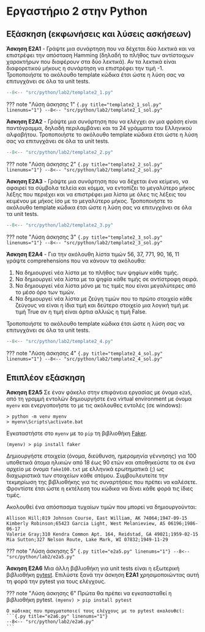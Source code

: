 # Εργαστήριο 2 στην Python

## Εξάσκηση (εκφωνήσεις και λύσεις ασκήσεων)

**Άσκηση E2A1** - Γράψτε μια συνάρτηση που να δέχεται δύο λεκτικά και να επιστρέφει την απόσταση Hamming (δηλαδή το πλήθος των αντίστοιχων χαρακτήρων που διαφέρουν στα δύο λεκτικά). Αν τα λεκτικά είναι διαφορετικού μήκους η συνάρτηση να επιστρέφει την τιμή -1. Τροποποιήστε το ακόλουθο template κώδικα έτσι ώστε η λύση σας να επιτυγχάνει σε όλα τα unit tests.

```{.py title="template2_1.py" linenums="1"}
--8<-- "src/python/lab2/template2_1.py"
```

??? note "Λύση άσκησης 1"
    ```{.py title="template2_1_sol.py" linenums="1"}
    --8<-- "src/python/lab2/template2_1_sol.py"
    ```

**Άσκηση E2A2** - Γράψτε μια συνάρτηση που να ελέγχει αν μια φράση είναι παντόγραμμα, δηλαδή περιλαμβάνει και τα 24 γράμματα του Ελληνικού αλφαβήτου. Τροποποιήστε το ακόλουθο template κώδικα έτσι ώστε η λύση σας να επιτυγχάνει σε όλα τα unit tests.

```{.py title="template2_2.py" linenums="1"}
--8<-- "src/python/lab2/template2_2.py"
```

??? note "Λύση άσκησης 2"
    ```{.py title="template2_2_sol.py" linenums="1"}
    --8<-- "src/python/lab2/template2_2_sol.py"
    ```


**Άσκηση E2A3**  -  Γράψτε μια συνάρτηση που να δέχεται ένα κείμενο, να αφαιρεί τα σύμβολα τελεία και κόμμα, να εντοπίζει το μεγαλύτερο μήκος λέξης που περιέχει και να επιστρέφει μια λίστα με όλες τις λέξεις του κειμένου με μήκος ίσο με το μεγαλύτερο μήκος. Τροποποιήστε το ακόλουθο template κώδικα έτσι ώστε η λύση σας να επιτυγχάνει σε όλα τα unit tests.

```{.py title="template2_3.py" linenums="1"}
--8<-- "src/python/lab2/template2_3.py"
```

??? note "Λύση άσκησης 3"
    ```{.py title="template2_3_sol.py" linenums="1"}
    --8<-- "src/python/lab2/template2_3_sol.py"
    ```


**Άσκηση E2A4** - Για την ακόλουθη λίστα τιμών 56, 37, 771, 90, 16, 11 γράψτε comprehensions που να κάνουν τα ακόλουθα:

1. Να δημιουργεί νέα λίστα με το πλήθος των ψηφίων κάθε τιμής.
2. Να δημιουργεί νέα λίστα με τα ψηφία κάθε τιμής σε αντίστροφη σειρά.
3. Να δημιουργεί νέα λίστα μόνο με τις τιμές που είναι μεγαλύτερες από το μέσο όρο των τιμών.
4. Να δημιουργεί νέα λίστα με ζεύγη τιμών που το πρώτο στοιχείο κάθε ζεύγους να είναι η ίδια τιμή και δεύτερο στοιχείο μια λογική τιμή με τιμή True αν η τιμή είναι άρτια αλλιώς η τιμή False.

Τροποποιήστε το ακόλουθο template κώδικα έτσι ώστε η λύση σας να επιτυγχάνει σε όλα τα unit tests.

```{.py title="template2_4.py" linenums="1"}
--8<-- "src/python/lab2/template2_4.py"
```

??? note "Λύση άσκησης 4"
    ```{.py title="template2_4_sol.py" linenums="1"}
    --8<-- "src/python/lab2/template2_4_sol.py"
    ```

## Επιπλέον εξάσκηση

**Άσκηση E2A5** Σε έναν φάκελο στην επιφάνεια εργασίας με όνομα ```e2a5```, από τη γραμμή εντολών δημιουργήστε ένα virtual environment με όνομα ```myenv``` και ενεργοποιήστε το με τις ακόλουθες εντολές (σε windows):

```
> python -m venv myenv
> myenv\Scripts\activate.bat
```

Εγκαταστήστε στο ```myenv``` με το ```pip``` τη βιβλιοθήκη [Faker](https://faker.readthedocs.io/en/master/). 

```
(myenv) > pip install faker
```

Δημιουργήστε στοιχεία (όνομα, διεύθυνση, ημερομηνία γέννησης) για 100 υποθετικά άτομα ηλικιών από 18 έως 90 ετών και αποθηκεύστε τα σε ένα αρχείο με όνομα ```fake100.txt``` με ελληνικά ερωτηματικά (;) ως διαχωριστικά των στοιχείων κάθε ατόμου. Συμβουλευτείτε την τεκμηρίωση της βιβλιοθήκης για τις συναρτήσεις που πρέπει να καλέσετε. Φροντίστε έτσι ώστε η εκτέλεση του κώδικα να δίνει κάθε φορά τις ίδιες τιμές. 

Ακολουθεί ένα απόσπασμα τυχαίων τιμών που μπορεί να δημιουργούνται:

```
Allison Hill;819 Johnson Course, East William, AK 74064;1947-09-15
Kimberly Robinson;65423 Garcia Light, West Melanieview, AS 06196;1986-06-17
Valerie Gray;310 Kendra Common Apt. 164, Reidstad, GA 49021;1959-02-15
Mia Sutton;327 Nelson Route, Lake Mark, WI 07832;1949-11-29
```

??? note "Λύση άσκησης 5"
    ```{.py title="e2a5.py" linenums="1"}
    --8<-- "src/python/lab2/e2a5.py"
    ```

**Άσκηση E2A6** Μια άλλη βιβλιοθήκη για unit tests είναι η εξωτερική βιβλιοθήκη [pytest](https://docs.pytest.org/). Επιλύστε ξανά την άσκηση **Ε2Α1** χρησιμοποιώντας αυτή τη φορά την pytest για τους ελέγχους.

??? note "Λύση άσκησης 6"
    Πρώτα θα πρέπει να εγκατασταθεί η βιβλιοθήκη pytest.
    ```
    (myenv) > pip install pytest
    ```
    
    Ο κώδικας που πραγματοποιεί τους ελέγχους με το pytest ακολουθεί:
    ```{.py title="e2a6.py" linenums="1"}
    --8<-- "src/python/lab2/e2a6.py"
    ```


